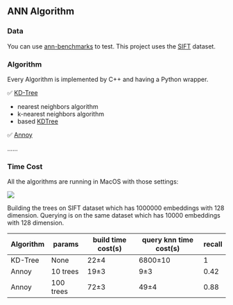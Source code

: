 ## ANN Algorithm

### Data
You can use [ann-benchmarks](https://github.com/erikbern/ann-benchmarks) to test.
This project uses the [SIFT](http://ann-benchmarks.com/sift-128-euclidean.hdf5) dataset.

### Algorithm
Every Algorithm is implemented by C++ and having a Python wrapper.


✅ [KD-Tree](./KDTree)
- nearest neighbors algorithm
- k-nearest neighbors algorithm
- based [KDTree](https://githubmemory.com/repo/ertosns/KDTree)


✅ [Annoy](./test_annoy)

……

### Time Cost
All the algorithms are running in MacOS  with those settings:

![](http://test.maiff.cn/6bLox1LeGEimage.png)

Building the trees on SIFT dataset which has 1000000 embeddings with 128 dimension. Querying is on the same dataset which has 10000 embeddings with 128 dimension.

| Algorithm | params    | build time cost(s) | query knn time cost(s) | recall |
| --------- | --------- | ------------------ | ---------------------- | ------ |
| KD-Tree   | None      | 22±4              | 6800±10               | 1      |
| Annoy     | 10 trees  | 19±3              | 9±3                   | 0.42   |
| Annoy     | 100 trees | 72±3              | 49±4                  | 0.88   |
